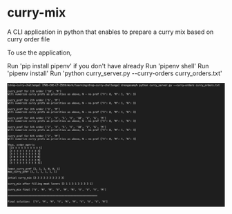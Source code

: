 # curry-mix

A CLI application in python that enables to prepare a curry mix based on curry order file

To use the application,

Run 'pip install pipenv' if you don't have already
Run 'pipenv shell'
Run 'pipenv install'
Run 'python curry_server.py --curry-orders curry_orders.txt'

![Sample Run](sample_run.png)
